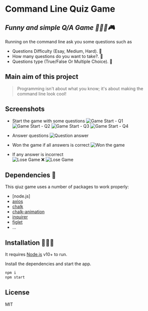 # Command Line Quiz Game 
## _Funny and simple Q/A Game 👩🏻‍💻🎮_

Running on the command line ask you some questions such as
* Questions Difficulty (Esay, Medium, Hard). 👀
* How many questions do you want to take?. 🤔
* Questions type (True/False Or Multiple Choice). 🧐

## Main aim of this project

> Programming isn't about what you know; it's about making the command line look cool!

## Screenshots
* Start the game with some questions
![Game Start - Q1](https://user-images.githubusercontent.com/61068354/151662864-df817d50-12f4-476f-a314-bdbc034482af.png)
![Game Start - Q2](https://user-images.githubusercontent.com/61068354/151663018-4411cf48-d0f7-4b57-a2c0-017959f5a33f.png)
![Game Start - Q3](https://user-images.githubusercontent.com/61068354/151663053-d25d790e-13b9-4da4-b850-55bbd38b342a.png)
![Game Start - Q4](https://user-images.githubusercontent.com/61068354/151663087-c158266e-9c89-463d-ab20-e3c050afe3ba.png)

* Answer questions
![Question answer](https://user-images.githubusercontent.com/61068354/151662869-b1a6e55f-02a2-4ec8-89b6-121d7fb15838.png)

* Won the game if all answers is correct
![Won the game](https://user-images.githubusercontent.com/61068354/151662870-94384c03-1bc8-452c-9af5-2ca422a2c567.png)

* If any answer is incorrect  
![Lose Game ❌](https://user-images.githubusercontent.com/61068354/151662871-b68eb5f4-0c45-42fa-9c7a-3802ce63c749.png)
![Lose Game](https://user-images.githubusercontent.com/61068354/151662874-ccf91f12-7138-45fc-9604-1789be42c5b8.png)



## Dependencies 🏬

This qiuz game uses a number of packages to work properly:
- [node.js]
- [axios](https://www.npmjs.com/package/axios) 
- [chalk](https://www.npmjs.com/package/chalk)
- [chalk-animation](https://www.npmjs.com/package/chalk-animation)
- [inquirer](https://www.npmjs.com/package/inquirer)
- [figlet](https://www.npmjs.com/package/inquirer)
- ...

## Installation 👨🏻‍🏫

It requires [Node.js](https://nodejs.org/) v10+ to run.

Install the dependencies and start the app.

```sh
npm i
npm start
```

## License 

MIT
